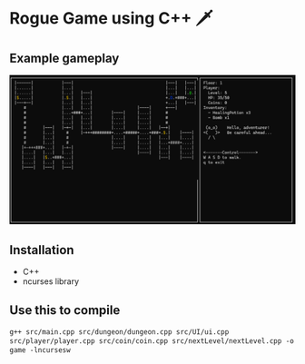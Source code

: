 # Rogue Game using C++ 🗡️

## Example gameplay
![Gameplay footage](/images/image.png)

## Installation
- C++
- ncurses library

## Use this to compile
```
g++ src/main.cpp src/dungeon/dungeon.cpp src/UI/ui.cpp src/player/player.cpp src/coin/coin.cpp src/nextLevel/nextLevel.cpp -o game -lncursesw
```
